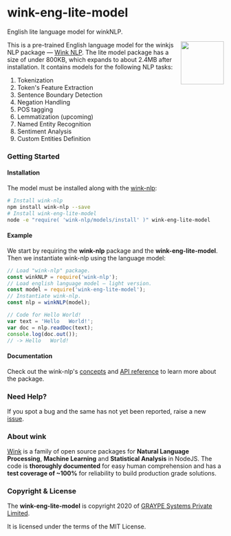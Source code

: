 # wink-eng-lite-model
English lite language model for winkNLP.

[<img align="right" src="https://decisively.github.io/wink-logos/logo-title.png" width="100px" >](http://wink.org.in/)
This is a pre-trained English language model for the winkjs NLP package — [Wink NLP](https://winkjs.org/wink-nlp/). The lite model package has a size of under 800KB, which expands to about 2.4MB after installation. It contains models for the following NLP tasks:

1. Tokenization
2. Token's Feature Extraction
3. Sentence Boundary Detection
4. Negation Handling
5. POS tagging
6. Lemmatization (upcoming)
7. Named Entity Recognition
8. Sentiment Analysis
9. Custom Entities Definition



### Getting Started

#### Installation
The model must be installed along with the [wink-nlp](https://winkjs.org/wink-nlp/):

```sh
# Install wink-nlp
npm install wink-nlp --save
# Install wink-eng-lite-model
node -e "require( 'wink-nlp/models/install' )" wink-eng-lite-model
```

#### Example
We start by requiring the **wink-nlp** package and the **wink-eng-lite-model**. Then we instantiate wink-nlp using the language model:

```javascript
// Load "wink-nlp" package.
const winkNLP = require('wink-nlp');
// Load english language model — light version.
const model = require('wink-eng-lite-model');
// Instantiate wink-nlp.
const nlp = winkNLP(model);

// Code for Hello World!
var text = 'Hello   World!';
var doc = nlp.readDoc(text);
console.log(doc.out());
// -> Hello   World!
```


#### Documentation
Check out the wink-nlp's [concepts](https://winkjs.org/wink-nlp/getting-started.html) and  [API reference](https://winkjs.org/wink-nlp/read-doc.html) to learn more about the package.

### Need Help?
If you spot a bug and the same has not yet been reported, raise a new [issue](https://github.com/winkjs/wink-eng-lite-model/issues).

### About wink
[Wink](http://winkjs.org/) is a family of open source packages for **Natural Language Processing**, **Machine Learning** and **Statistical Analysis** in NodeJS. The code is **thoroughly documented** for easy human comprehension and has a **test coverage of ~100%** for reliability to build production grade solutions.


### Copyright & License
The **wink-eng-lite-model** is copyright 2020 of [GRAYPE Systems Private Limited](http://graype.in/).

It is licensed under the terms of the MIT License.

